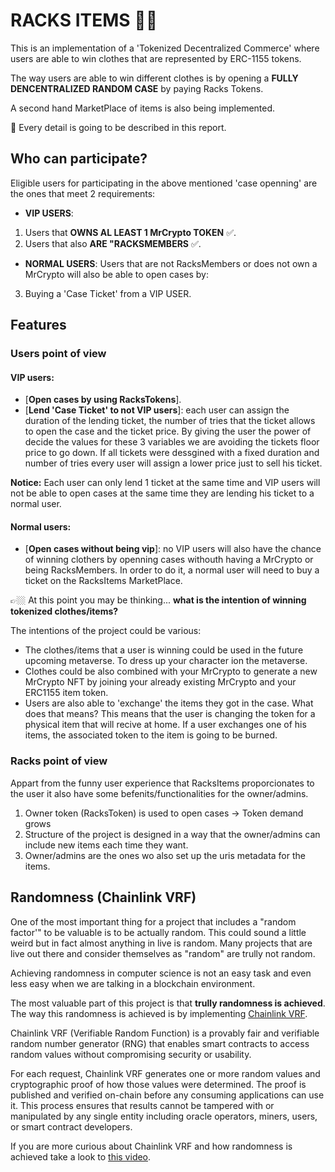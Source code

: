 # RACKS ITEMS 👕👖

This is an implementation of a 'Tokenized Decentralized Commerce' where users are able to win clothes that are represented by ERC-1155 tokens.

The way users are able to win different clothes is by opening a **FULLY DENCENTRALIZED RANDOM CASE** by paying Racks Tokens.

A second hand MarketPlace of items is also being implemented.

🚨 Every detail is going to be described in this report.

## Who can participate?

Eligible users for participating in the above mentioned 'case openning' are the ones that meet 2 requirements:

- **VIP USERS**:
1. Users that **OWNS AL LEAST 1 MrCrypto TOKEN** ✅. 
2. Users that also **ARE "RACKSMEMBERS** ✅.


- **NORMAL USERS**:
Users that are not RacksMembers or does not own a MrCrypto will also be able to open cases by:

3. Buying a 'Case Ticket' from a VIP USER. 

## Features
### Users point of view
#### VIP users: 
- [**Open cases by using RacksTokens**]. 
- [**Lend 'Case Ticket' to not VIP users**]: each user can assign the duration of the lending ticket, the number of tries that the ticket allows to open the case and the ticket price. By giving the user the power of decide the values for these 3 variables we are avoiding the tickets floor price to go down. If all tickets were dessgined with a fixed duration and number of tries every user will assign a lower price just to sell his ticket.

**Notice:** Each user can only lend 1 ticket at the same time and VIP users will not be able to open cases at the same time they are lending his ticket to a normal user.

#### Normal users:
- [**Open cases without being vip**]: no VIP users will also have the chance of winning clothers by openning cases withouth having a MrCrypto or being RacksMembers. In order to do it, a normal user will need to buy a ticket on the RacksItems MarketPlace.

👉🏼  At this point you may be thinking... **what is the intention of winning tokenized clothes/items?**

The intentions of the project could be various:

- The clothes/items that a user is winning could be used in the future upcoming metaverse. To dress up your character ion the metaverse.
- Clothes could be also combined with your MrCrypto to generate a new MrCrypto NFT by joining your already existing MrCrypto and your ERC1155 item token.
- Users are also able to 'exchange' the items they got in the case. What does that means? This means that the user is changing the token for a physical item that will recive at home. If a user exchanges one of his items, the associated token to the item is going to be burned.

### Racks point of view
Appart from the funny user experience that RacksItems proporcionates to the user it also have some befenits/functionalities for the owner/admins.

1. Owner token (RacksToken) is used to open cases -> Token demand grows
2. Structure of the project is designed in a way that the owner/admins can include new items each time they want.
3. Owner/admins are the ones wo also set up the uris metadata for the items.

## Randomness (Chainlink VRF)
One of the most important thing for a project that includes a "random factor'" to be valuable is to be actually random. This could sound a little weird but in fact almost anything in live is random. Many projects that are live out there and consider themselves as "random" are trully not random. 

Achieving randomness in computer science is not an easy task and even less easy when we are talking in a blockchain environment.

The most valuable part of this project is that **trully randomness is achieved**. The way this randomness is achieved is by implementing [Chainlink VRF](https://docs.chain.link/docs/chainlink-vrf/).

Chainlink VRF (Verifiable Random Function) is a provably fair and verifiable random number generator (RNG) that enables smart contracts to access random values without compromising security or usability.

For each request, Chainlink VRF generates one or more random values and cryptographic proof of how those values were determined. The proof is published and verified on-chain before any consuming applications can use it. This process ensures that results cannot be tampered with or manipulated by any single entity including oracle operators, miners, users, or smart contract developers. 

If you are more curious about Chainlink VRF and how randomness is achieved take a look to [this video](https://www.youtube.com/watch?v=rdJ5d8j1RCg&feature=emb_title).



